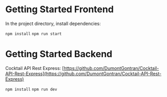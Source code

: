 # Getting Started Frontend 
In the project directory, install dependencies:

`npm install` 
`npm run start`

# Getting Started Backend 

Cocktail API Rest Express: [https://github.com/DumontGontran/Cocktail-API-Rest-Express](https://github.com/DumontGontran/Cocktail-API-Rest-Express)

`npm install` 
`npm run dev`
